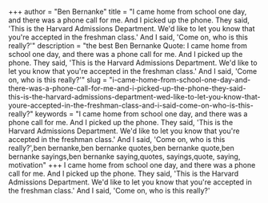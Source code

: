 +++
author = "Ben Bernanke"
title = "I came home from school one day, and there was a phone call for me. And I picked up the phone. They said, 'This is the Harvard Admissions Department. We'd like to let you know that you're accepted in the freshman class.' And I said, 'Come on, who is this really?'"
description = "the best Ben Bernanke Quote: I came home from school one day, and there was a phone call for me. And I picked up the phone. They said, 'This is the Harvard Admissions Department. We'd like to let you know that you're accepted in the freshman class.' And I said, 'Come on, who is this really?'"
slug = "i-came-home-from-school-one-day-and-there-was-a-phone-call-for-me-and-i-picked-up-the-phone-they-said-this-is-the-harvard-admissions-department-wed-like-to-let-you-know-that-youre-accepted-in-the-freshman-class-and-i-said-come-on-who-is-this-really?"
keywords = "I came home from school one day, and there was a phone call for me. And I picked up the phone. They said, 'This is the Harvard Admissions Department. We'd like to let you know that you're accepted in the freshman class.' And I said, 'Come on, who is this really?',ben bernanke,ben bernanke quotes,ben bernanke quote,ben bernanke sayings,ben bernanke saying,quotes, sayings,quote, saying, motivation"
+++
I came home from school one day, and there was a phone call for me. And I picked up the phone. They said, 'This is the Harvard Admissions Department. We'd like to let you know that you're accepted in the freshman class.' And I said, 'Come on, who is this really?'
